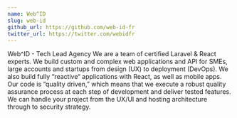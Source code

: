 ```yaml
---
name: Web^ID
slug: web-id
github_url: https://github.com/web-id-fr
twitter_url: https://twitter.com/webidfr
---
```


Web^ID - Tech Lead Agency
We are a team of certified Laravel & React experts.
We build custom and complex web applications and API for SMEs, large accounts and startups from design (UX) to deployment (DevOps).
We also build fully “reactive“ applications with React, as well as mobile apps.
Our code is “quality driven,” which means that we execute a robust quality assurance process at each step of development and deliver tested features.
We can handle your project from the UX/UI and hosting architecture through to security strategy.
